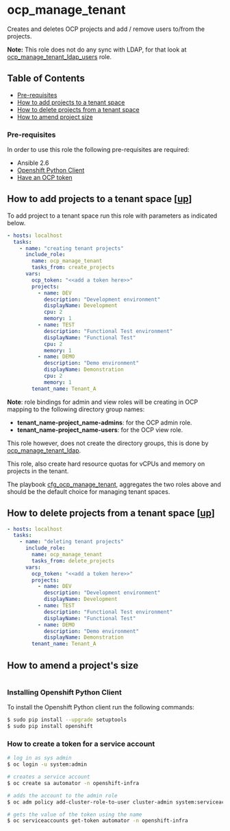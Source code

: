 # ocp_manage_tenant

Creates and deletes OCP projects and add / remove users to/from the projects.

**Note:** This role does not do any sync with LDAP, for that look at [ocp_manage_tenant_ldap_users](../ocp_manage_tenant_ldap_users) role.

<a name="toc"></a>
## Table of Contents 

- [Pre-requisites](#prereqs)
- [How to add projects to a tenant space](#add-projects)
- [How to delete projects from a tenant space](#delete-projects)
- [How to amend project size](#amend-project-size)

<a name="prereqs"></a>
### Pre-requisites 

In order to use this role the following pre-requisites are required:

- Ansible 2.6
- [Openshift Python Client](#openshift-python-client)
- [Have an OCP token](#ocp-token) 

<a name="add_projects"></a>
## How to add projects to a tenant space [[up](#toc)]

To add project to a tenant space run this role with parameters as indicated below.

```yaml
- hosts: localhost
  tasks: 
    - name: "creating tenant projects"
      include_role: 
        name: ocp_manage_tenant
        tasks_from: create_projects
      vars: 
        ocp_token: "<<add a token here>>"
        projects: 
          - name: DEV
            description: "Development environment"
            displayName: Development
            cpu: 2
            memory: 1
          - name: TEST
            description: "Functional Test environment"
            displayName: "Functional Test"
            cpu: 2
            memory: 1
          - name: DEMO
            description: "Demo environment"
            displayName: Demonstration
            cpu: 2
            memory: 1
        tenant_name: Tenant_A
```

**Note**: role bindings for admin and view roles will be creating in OCP mapping to the following directory group names:
- **tenant_name-project_name-admins**: for the OCP admin role.
- **tenant_name-project_name-users**: for the OCP view role.

This role however, does not create the directory groups, this is done by [ocp_manage_tenant_ldap](../ocp_manage_tenant_ldap).

This role, also create hard resource quotas for vCPUs and memory on projects in the tenant.

The playbook [cfg_ocp_manage_tenant](../cfg_ocp_manage_tenant), aggregates the two roles above and should be the default choice for managing tenant spaces.

<a name="delete_projects"></a>
## How to delete projects from a tenant space [[up](#toc)]

```yaml
- hosts: localhost
  tasks: 
    - name: "deleting tenant projects"
      include_role: 
        name: ocp_manage_tenant
        tasks_from: delete_projects
      vars: 
        ocp_token: "<<add a token here>>"
        projects: 
          - name: DEV
            description: "Development environment"
            displayName: Development
          - name: TEST
            description: "Functional Test environment"
            displayName: "Functional Test"
          - name: DEMO
            description: "Demo environment"
            displayName: Demonstration
        tenant_name: Tenant_A
```

<a name="amend-project-size"></a>
## How to amend a project's size 

```yaml


```

<a name="python-client"></a>
### Installing Openshift Python Client

To install the Openshift Python client run the following commands:

```bash
$ sudo pip install --upgrade setuptools
$ sudo pip install openshift
```

<a name="ocp-token"></a>
### How to create a token for a service account

```bash
# log in as sys admin
$ oc login -u system:admin

# creates a service account
$ oc create sa automator -n openshift-infra

# adds the account to the admin role
$ oc adm policy add-cluster-role-to-user cluster-admin system:serviceaccount:openshift-infra:automator

# gets the value of the token using the name
$ oc serviceaccounts get-token automator -n openshift-infra
```
